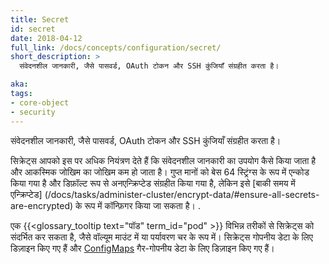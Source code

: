 ```yaml
---
title: Secret
id: secret
date: 2018-04-12
full_link: /docs/concepts/configuration/secret/
short_description: >
  संवेदनशील जानकारी, जैसे पासवर्ड, OAuth टोकन और SSH कुंजियाँ संग्रहीत करता है।

aka:
tags:
- core-object
- security
---
```

 संवेदनशील जानकारी, जैसे पासवर्ड, OAuth टोकन और SSH कुंजियाँ संग्रहीत करता है।

<!--more-->

सिक्रेट्स आपको इस पर अधिक नियंत्रण देते हैं कि संवेदनशील जानकारी का उपयोग कैसे किया जाता है और आकस्मिक जोखिम का जोखिम कम हो जाता है। गुप्त मानों को बेस 64 स्ट्रिंग्स के रूप में एन्कोड किया गया है और डिफ़ॉल्ट रूप से अनएन्क्रिप्टेड संग्रहीत किया गया है, लेकिन इसे [बाकी समय में एन्क्रिप्टेड] (/docs/tasks/administer-cluster/encrypt-data/#ensure-all-secrets-are-encrypted) के रूप में कॉन्फ़िगर किया जा सकता है। .

एक {{<glossary_tooltip text="पॉड" term_id="pod" >}} विभिन्न तरीकों से सिक्रेट्स को संदर्भित कर सकता है, जैसे वॉल्यूम माउंट में या पर्यावरण चर के रूप में। सिक्रेट्स गोपनीय डेटा के लिए डिज़ाइन किए गए हैं और [ConfigMaps](/docs/tasks/configure-pod-container/configure-pod-configmap/) गैर-गोपनीय डेटा के लिए डिज़ाइन किए गए हैं।